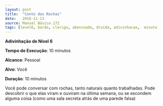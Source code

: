 ```yaml
---
layout: post
title:  "Conto das Rochas"
date:   2016-11-13
source: Manual Básico.172
tags: [level6, bardo, clerigo, abencoado, druida, adivinhacao,  minuto, pessoal, voce]
---
```


**Adivinhação de Nível 6**

**Tempo de Execução**: 10 minutos

**Alcance**: Pessoal

**Alvo**: Você

**Duração**: 10 minutos

Você pode conversar com rochas, tanto naturais quanto trabalhadas. Pode descobrir o que elas viram e ouviram na última semana, ou se escondem alguma coisa (como uma sala secreta atrás de uma parede falsa)
